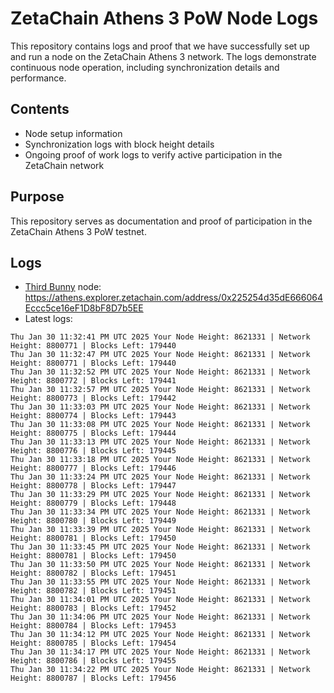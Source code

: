 # ZetaChain Athens 3 PoW Node Logs
This repository contains logs and proof that we have successfully set up and run a node on the ZetaChain Athens 3 network. The logs demonstrate continuous node operation, including synchronization details and performance.

## Contents
- Node setup information
- Synchronization logs with block height details
- Ongoing proof of work logs to verify active participation in the ZetaChain network

## Purpose
This repository serves as documentation and proof of participation in the ZetaChain Athens 3 PoW testnet.

## Logs

- [Third Bunny](https://thirdbunny.xyz/) node: https://athens.explorer.zetachain.com/address/0x225254d35dE666064Eccc5ce16eF1D8bF8D7b5EE
- Latest logs:
```
Thu Jan 30 11:32:41 PM UTC 2025 Your Node Height: 8621331 | Network Height: 8800771 | Blocks Left: 179440
Thu Jan 30 11:32:47 PM UTC 2025 Your Node Height: 8621331 | Network Height: 8800771 | Blocks Left: 179440
Thu Jan 30 11:32:52 PM UTC 2025 Your Node Height: 8621331 | Network Height: 8800772 | Blocks Left: 179441
Thu Jan 30 11:32:57 PM UTC 2025 Your Node Height: 8621331 | Network Height: 8800773 | Blocks Left: 179442
Thu Jan 30 11:33:03 PM UTC 2025 Your Node Height: 8621331 | Network Height: 8800774 | Blocks Left: 179443
Thu Jan 30 11:33:08 PM UTC 2025 Your Node Height: 8621331 | Network Height: 8800775 | Blocks Left: 179444
Thu Jan 30 11:33:13 PM UTC 2025 Your Node Height: 8621331 | Network Height: 8800776 | Blocks Left: 179445
Thu Jan 30 11:33:18 PM UTC 2025 Your Node Height: 8621331 | Network Height: 8800777 | Blocks Left: 179446
Thu Jan 30 11:33:24 PM UTC 2025 Your Node Height: 8621331 | Network Height: 8800778 | Blocks Left: 179447
Thu Jan 30 11:33:29 PM UTC 2025 Your Node Height: 8621331 | Network Height: 8800779 | Blocks Left: 179448
Thu Jan 30 11:33:34 PM UTC 2025 Your Node Height: 8621331 | Network Height: 8800780 | Blocks Left: 179449
Thu Jan 30 11:33:39 PM UTC 2025 Your Node Height: 8621331 | Network Height: 8800781 | Blocks Left: 179450
Thu Jan 30 11:33:45 PM UTC 2025 Your Node Height: 8621331 | Network Height: 8800781 | Blocks Left: 179450
Thu Jan 30 11:33:50 PM UTC 2025 Your Node Height: 8621331 | Network Height: 8800782 | Blocks Left: 179451
Thu Jan 30 11:33:55 PM UTC 2025 Your Node Height: 8621331 | Network Height: 8800782 | Blocks Left: 179451
Thu Jan 30 11:34:01 PM UTC 2025 Your Node Height: 8621331 | Network Height: 8800783 | Blocks Left: 179452
Thu Jan 30 11:34:06 PM UTC 2025 Your Node Height: 8621331 | Network Height: 8800784 | Blocks Left: 179453
Thu Jan 30 11:34:12 PM UTC 2025 Your Node Height: 8621331 | Network Height: 8800785 | Blocks Left: 179454
Thu Jan 30 11:34:17 PM UTC 2025 Your Node Height: 8621331 | Network Height: 8800786 | Blocks Left: 179455
Thu Jan 30 11:34:22 PM UTC 2025 Your Node Height: 8621331 | Network Height: 8800787 | Blocks Left: 179456
```
